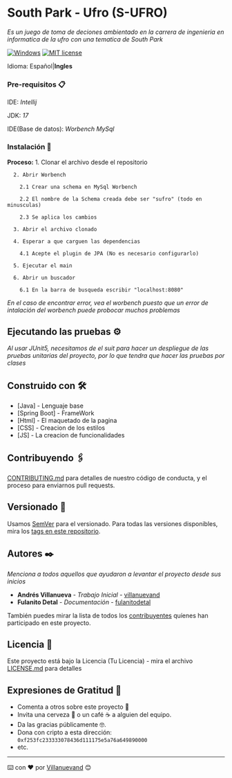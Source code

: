 # South Park - Ufro (S-UFRO)

_Es un juego de toma de deciones ambientado en la carrera de ingenieria en informatica de la ufro con una tematica de South Park_

[![Windows](https://svgshare.com/i/ZhY.svg)](https://svgshare.com/i/ZhY.svg)
[![MIT license](https://img.shields.io/badge/License-MIT-blue.svg)](https://lbesson.mit-license.org/)

Idioma: Español|**Ingles**

### Pre-requisitos 📋

IDE: _Intellij_

JDK: _17_

IDE(Base de datos): _Worbench MySql_

### Instalación 🔧

  **Proceso:**
      1. Clonar el archivo desde el repositorio
      
      2. Abrir Worbench
      
        2.1 Crear una schema en MySql Worbench      

        2.2 El nombre de la Schema creada debe ser "sufro" (todo en minusculas)
        
        2.3 Se aplica los cambios
        
      3. Abrir el archivo clonado
      
      4. Esperar a que carguen las dependencias
      
        4.1 Acepte el plugin de JPA (No es necesario configurarlo)
      
      5. Ejecutar el main
      
      6. Abrir un buscador
      
        6.1 En la barra de busqueda escribir "localhost:8080"
      

_En el caso de encontrar error, vea el worbench puesto que un error de intalación del worbench puede probocar muchos problemas_

## Ejecutando las pruebas ⚙️

_Al usar JUnit5, necesitamos de el suit para hacer un despliegue de las pruebas unitarias del proyecto, por lo que tendra que hacer las pruebas por clases_

## Construido con 🛠️

* [Java]         - Lenguaje base
* [Spring Boot]  - FrameWork
* [Html]         - El maquetado de la pagina
* [CSS]          - Creacion de los estilos
* [JS]           - La creacion de funcionalidades

## Contribuyendo 🖇️

[CONTRIBUTING.md](https://gist.github.com/villanuevand/xxxxxx) para detalles de nuestro código de conducta, y el proceso para enviarnos pull requests.

## Versionado 📌

Usamos [SemVer](http://semver.org/) para el versionado. Para todas las versiones disponibles, mira los [tags en este repositorio](https://github.com/Claudio-Espinoza/S-UFRO/tags).

## Autores ✒️

_Menciona a todos aquellos que ayudaron a levantar el proyecto desde sus inicios_

* **Andrés Villanueva** - *Trabajo Inicial* - [villanuevand](https://github.com/villanuevand)
* **Fulanito Detal** - *Documentación* - [fulanitodetal](#fulanito-de-tal)

También puedes mirar la lista de todos los [contribuyentes](https://github.com/your/project/contributors) quíenes han participado en este proyecto. 

## Licencia 📄

Este proyecto está bajo la Licencia (Tu Licencia) - mira el archivo [LICENSE.md](LICENSE.md) para detalles

## Expresiones de Gratitud 🎁

* Comenta a otros sobre este proyecto 📢
* Invita una cerveza 🍺 o un café ☕ a alguien del equipo. 
* Da las gracias públicamente 🤓.
* Dona con cripto a esta dirección: `0xf253fc233333078436d111175e5a76a649890000`
* etc.



---
⌨️ con ❤️ por [Villanuevand](https://github.com/Villanuevand) 😊
